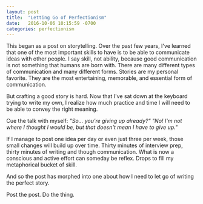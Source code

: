 ```yaml
---
layout: post
title:  "Letting Go of Perfectionism"
date:   2016-10-06 10:15:59 -0700
categories: perfectionism
---
```


This began as a post on storytelling. Over the past few years,
I've learned that one of the most
important skills to have is to be able
to communicate ideas with other people. I say skill, not
ability, because good communication is not something that
humans are born with. There are many different types of
communication and many different forms. Stories are my personal
favorite. They are the most entertaining, memorable, and
essential form of communication.

But crafting a good story is hard. Now that I've sat
down at the keyboard trying to write my own, I realize
how much practice and time I will need to be able to convey the right meaning.

Cue the talk with myself:
_"So... you're giving up already?"_
_"No! I'm not where I thought I would be, but that doesn't mean I have
to give up."_

If I manage to post one idea per day or even just three per week, those
small changes will build up over time. Thirty minutes of interview prep,
thirty minutes of writing and though communication. What is now a
conscious and active effort can someday be reflex. Drops to fill
my metaphorical bucket of skill.

And so the post has morphed into one about how I need
to let go of writing the perfect story.

Post the post.
Do the thing.
